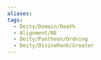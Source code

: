 ```yaml
---
aliases: 
tags:
  - Deity/Domain/Death
  - Alignment/NE
  - Deity/Pantheon/Ordning
  - Deity/DivineRank/Greater
---
```

